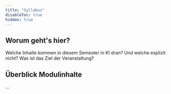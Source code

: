 ```yaml
---
title: "Syllabus"
disableToc: true
hidden: true
---
```



## Worum geht's hier?

Welche Inhalte kommen in diesem Semester in KI dran? Und welche explizit nicht? Was ist das Ziel der Veranstaltung?

## Überblick Modulinhalte

...
